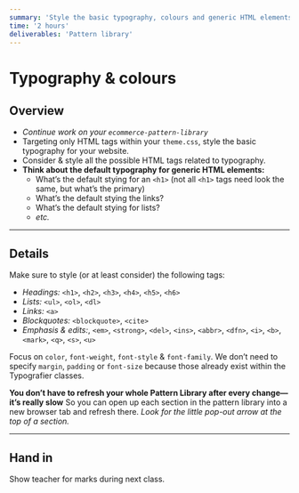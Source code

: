 ```yaml
---
summary: 'Style the basic typography, colours and generic HTML elements for the eCommerce pattern library.'
time: '2 hours'
deliverables: 'Pattern library'
---
```


# Typography & colours

## Overview

- *Continue work on your `ecommerce-pattern-library`*
- Targeting only HTML tags within your `theme.css`, style the basic typography for your website.
- Consider & style all the possible HTML tags related to typography.
- **Think about the default typography for generic HTML elements:**
  - What’s the default stying for an `<h1>` (not all `<h1>` tags need look the same, but what’s the primary)
  - What’s the default stying the links?
  - What’s the default stying for lists?
  - *etc.*

---

## Details

Make sure to style (or at least consider) the following tags:

- *Headings:* `<h1>`, `<h2>`, `<h3>`, `<h4>`, `<h5>`, `<h6>`
- *Lists:* `<ul>`, `<ol>`, `<dl>`
- *Links:* `<a>`
- *Blockquotes:* `<blockquote>`, `<cite>`
- *Emphasis & edits:*, `<em>`, `<strong>`, `<del>`, `<ins>`, `<abbr>`, `<dfn>`, `<i>`, `<b>`, `<mark>`, `<q>`, `<s>`, `<u>`

Focus on `color`, `font-weight`, `font-style` & `font-family`. We don’t need to specify `margin`, `padding` or `font-size` because those already exist within the Typografier classes.

**You don’t have to refresh your whole Pattern Library after every change—it’s really slow** So you can open up each section in the pattern library into a new browser tab and refresh there. *Look for the little pop-out arrow at the top of a section.*

---

## Hand in

Show teacher for marks during next class.
